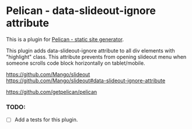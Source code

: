 # Pelican - data-slideout-ignore attribute

This is a plugin for [Pelican - static site generator](https://github.com/getpelican/pelican).

This plugin adds data-slideout-ignore attribute to all div elements with
"highlight" class. This attribute prevents from opening slideout menu when
someone scrolls code block horizontally on tablet/mobile.

https://github.com/Mango/slideout
https://github.com/Mango/slideout#data-slideout-ignore-attribute

https://github.com/getpelican/pelican

### TODO:
- [ ] Add a tests for this plugin.
